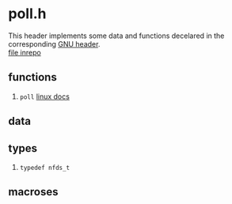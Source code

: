 # poll.h  
  
This header implements some data and functions decelared in the corresponding 
[GNU header](https://pubs.opengroup.org/onlinepubs/9699919799/basedefs/pthread.h.html).  
[file inrepo](../../include/wlac4/pthread.h)  
  
  
## functions 
  
 1.  ``poll``  [linux docs](https://linux.die.net/man/3/poll)  
  
  
## data  
  
  
  
## types  
  
 1.  ``typedef nfds_t``  
  
  
## macroses  
   